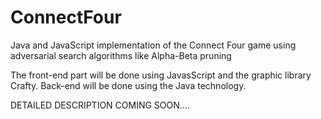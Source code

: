 # ConnectFour

Java and JavaScript implementation of the Connect Four game using adversarial search algorithms like Alpha-Beta pruning

The front-end part will be done using JavasScript and the graphic library Crafty.
Back-end will be done using the Java technology.

DETAILED DESCRIPTION COMING SOON....
